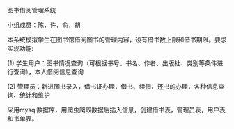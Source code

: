 图书借阅管理系统

小组成员：陈，许，俞，胡


本系统模拟学生在图书馆借阅图书的管理内容，设有借书数上限和借书期限。要求实现功能:

(1) 学生用户：图书情况查询（可根据书号、书名、作者、出版社、类别等条件进行查询），本人借阅信息查询

(2) 管理员：新进图书录入，借书证办理，借书、续借、还书的办理，各种信息查询、统计和维护

采用mysql数据库，用爬虫爬取数据后插入信息，创建借书表，管理员表，用户表和书单表。



